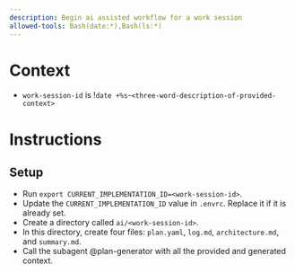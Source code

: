 ```yaml
---
description: Begin ai assisted workflow for a work session
allowed-tools: Bash(date:*),Bash(ls:*)
---
```


# Context
- `work-session-id` is !`date +%s`-`<three-word-description-of-provided-context>`

# Instructions
## Setup
- Run `export CURRENT_IMPLEMENTATION_ID=<work-session-id>`.
- Update the `CURRENT_IMPLEMENTATION_ID` value in `.envrc`. Replace it if it is already set.
- Create a directory called `ai/<work-session-id>`.
- In this directory, create four files: `plan.yaml`, `log.md`, `architecture.md`, and `summary.md`.
- Call the subagent @plan-generator with all the provided and generated context.
